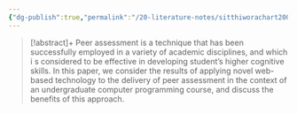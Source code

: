 ```yaml
---
{"dg-publish":true,"permalink":"/20-literature-notes/sitthiworachart2004/","title":"Effective Peer Assessment for Learning Computer Programming","created":"2024-08-30","updated":"2024-09-13"}
---
```



> [!abstract]+
> Peer assessment is a technique that has been successfully employed in a variety of academic disciplines, and which i s considered to be effective in developing student’s higher cognitive skills. In this paper, we consider the results of applying novel web-based technology to the delivery of peer assessment in the context of an undergraduate computer programming course, and discuss the benefits of this approach.
